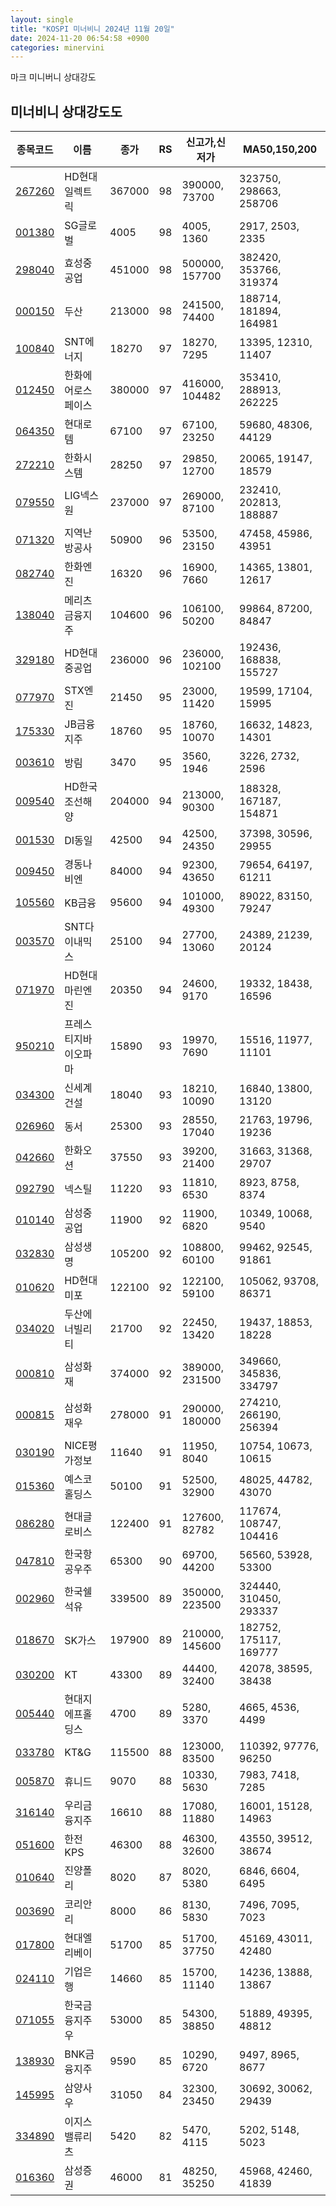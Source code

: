```yaml
---
layout: single
title: "KOSPI 미너비니 2024년 11월 20일"
date: 2024-11-20 06:54:58 +0900
categories: minervini
---
```

마크 미니버니 상대강도

## 미너비니 상대강도도

|종목코드|이름|종가|RS|신고가,신저가|MA50,150,200|
|------|---|---|--|---------|------------|
|[267260](https://finance.daum.net/quotes/A267260)|HD현대일렉트릭|367000|98|390000, 73700|323750, 298663, 258706|
|[001380](https://finance.daum.net/quotes/A001380)|SG글로벌|4005|98|4005, 1360|2917, 2503, 2335|
|[298040](https://finance.daum.net/quotes/A298040)|효성중공업|451000|98|500000, 157700|382420, 353766, 319374|
|[000150](https://finance.daum.net/quotes/A000150)|두산|213000|98|241500, 74400|188714, 181894, 164981|
|[100840](https://finance.daum.net/quotes/A100840)|SNT에너지|18270|97|18270, 7295|13395, 12310, 11407|
|[012450](https://finance.daum.net/quotes/A012450)|한화에어로스페이스|380000|97|416000, 104482|353410, 288913, 262225|
|[064350](https://finance.daum.net/quotes/A064350)|현대로템|67100|97|67100, 23250|59680, 48306, 44129|
|[272210](https://finance.daum.net/quotes/A272210)|한화시스템|28250|97|29850, 12700|20065, 19147, 18579|
|[079550](https://finance.daum.net/quotes/A079550)|LIG넥스원|237000|97|269000, 87100|232410, 202813, 188887|
|[071320](https://finance.daum.net/quotes/A071320)|지역난방공사|50900|96|53500, 23150|47458, 45986, 43951|
|[082740](https://finance.daum.net/quotes/A082740)|한화엔진|16320|96|16900, 7660|14365, 13801, 12617|
|[138040](https://finance.daum.net/quotes/A138040)|메리츠금융지주|104600|96|106100, 50200|99864, 87200, 84847|
|[329180](https://finance.daum.net/quotes/A329180)|HD현대중공업|236000|96|236000, 102100|192436, 168838, 155727|
|[077970](https://finance.daum.net/quotes/A077970)|STX엔진|21450|95|23000, 11420|19599, 17104, 15995|
|[175330](https://finance.daum.net/quotes/A175330)|JB금융지주|18760|95|18760, 10070|16632, 14823, 14301|
|[003610](https://finance.daum.net/quotes/A003610)|방림|3470|95|3560, 1946|3226, 2732, 2596|
|[009540](https://finance.daum.net/quotes/A009540)|HD한국조선해양|204000|94|213000, 90300|188328, 167187, 154871|
|[001530](https://finance.daum.net/quotes/A001530)|DI동일|42500|94|42500, 24350|37398, 30596, 29955|
|[009450](https://finance.daum.net/quotes/A009450)|경동나비엔|84000|94|92300, 43650|79654, 64197, 61211|
|[105560](https://finance.daum.net/quotes/A105560)|KB금융|95600|94|101000, 49300|89022, 83150, 79247|
|[003570](https://finance.daum.net/quotes/A003570)|SNT다이내믹스|25100|94|27700, 13060|24389, 21239, 20124|
|[071970](https://finance.daum.net/quotes/A071970)|HD현대마린엔진|20350|94|24600, 9170|19332, 18438, 16596|
|[950210](https://finance.daum.net/quotes/A950210)|프레스티지바이오파마|15890|93|19970, 7690|15516, 11977, 11101|
|[034300](https://finance.daum.net/quotes/A034300)|신세계건설|18040|93|18210, 10090|16840, 13800, 13120|
|[026960](https://finance.daum.net/quotes/A026960)|동서|25300|93|28550, 17040|21763, 19796, 19236|
|[042660](https://finance.daum.net/quotes/A042660)|한화오션|37550|93|39200, 21400|31663, 31368, 29707|
|[092790](https://finance.daum.net/quotes/A092790)|넥스틸|11220|93|11810, 6530|8923, 8758, 8374|
|[010140](https://finance.daum.net/quotes/A010140)|삼성중공업|11900|92|11900, 6820|10349, 10068, 9540|
|[032830](https://finance.daum.net/quotes/A032830)|삼성생명|105200|92|108800, 60100|99462, 92545, 91861|
|[010620](https://finance.daum.net/quotes/A010620)|HD현대미포|122100|92|122100, 59100|105062, 93708, 86371|
|[034020](https://finance.daum.net/quotes/A034020)|두산에너빌리티|21700|92|22450, 13420|19437, 18853, 18228|
|[000810](https://finance.daum.net/quotes/A000810)|삼성화재|374000|92|389000, 231500|349660, 345836, 334797|
|[000815](https://finance.daum.net/quotes/A000815)|삼성화재우|278000|91|290000, 180000|274210, 266190, 256394|
|[030190](https://finance.daum.net/quotes/A030190)|NICE평가정보|11640|91|11950, 8040|10754, 10673, 10615|
|[015360](https://finance.daum.net/quotes/A015360)|예스코홀딩스|50100|91|52500, 32900|48025, 44782, 43070|
|[086280](https://finance.daum.net/quotes/A086280)|현대글로비스|122400|91|127600, 82782|117674, 108747, 104416|
|[047810](https://finance.daum.net/quotes/A047810)|한국항공우주|65300|90|69700, 44200|56560, 53928, 53300|
|[002960](https://finance.daum.net/quotes/A002960)|한국쉘석유|339500|89|350000, 223500|324440, 310450, 293337|
|[018670](https://finance.daum.net/quotes/A018670)|SK가스|197900|89|210000, 145600|182752, 175117, 169777|
|[030200](https://finance.daum.net/quotes/A030200)|KT|43300|89|44400, 32400|42078, 38595, 38438|
|[005440](https://finance.daum.net/quotes/A005440)|현대지에프홀딩스|4700|89|5280, 3370|4665, 4536, 4499|
|[033780](https://finance.daum.net/quotes/A033780)|KT&G|115500|88|123000, 83500|110392, 97776, 96250|
|[005870](https://finance.daum.net/quotes/A005870)|휴니드|9070|88|10330, 5630|7983, 7418, 7285|
|[316140](https://finance.daum.net/quotes/A316140)|우리금융지주|16610|88|17080, 11880|16001, 15128, 14963|
|[051600](https://finance.daum.net/quotes/A051600)|한전KPS|46300|88|46300, 32600|43550, 39512, 38674|
|[010640](https://finance.daum.net/quotes/A010640)|진양폴리|8020|87|8020, 5380|6846, 6604, 6495|
|[003690](https://finance.daum.net/quotes/A003690)|코리안리|8000|86|8130, 5830|7496, 7095, 7023|
|[017800](https://finance.daum.net/quotes/A017800)|현대엘리베이|51700|85|51700, 37750|45169, 43011, 42480|
|[024110](https://finance.daum.net/quotes/A024110)|기업은행|14660|85|15700, 11140|14236, 13888, 13867|
|[071055](https://finance.daum.net/quotes/A071055)|한국금융지주우|53000|85|54300, 38850|51889, 49395, 48812|
|[138930](https://finance.daum.net/quotes/A138930)|BNK금융지주|9590|85|10290, 6720|9497, 8965, 8677|
|[145995](https://finance.daum.net/quotes/A145995)|삼양사우|31050|84|32300, 23450|30692, 30062, 29439|
|[334890](https://finance.daum.net/quotes/A334890)|이지스밸류리츠|5420|82|5470, 4115|5202, 5148, 5023|
|[016360](https://finance.daum.net/quotes/A016360)|삼성증권|46000|81|48250, 35250|45968, 42460, 41839|



